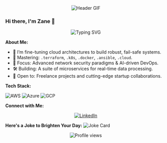 <div id="header" align="center">
  <img src="YOUR_ANIMATED_HEADER.gif" alt="Header GIF" />
</div>

### Hi there, I'm Zane 👋

<div align="center">
    <img src="https://readme-typing-svg.demolab.com?font=Jetbrains+mono&size=30&duration=5000&color=F7EB05&center=true&vCenter=true&width=435&lines=Machine+Learning;Cloud+Architecture+Enthusiast;Always+Learning+New+Tech" alt="Typing SVG"/>
</div>

**About Me:**
- 🔭 I’m fine-tuning cloud architectures to build robust, fail-safe systems.
- 🚀 Mastering: `.terraform`, `.k8s`, `.docker`, `.ansible`, `.cloud`.
- 🌱 Focus: Advanced network security paradigms & AI-driven DevOps.
- 🛠️ Building: A suite of microservices for real-time data processing.
- 📡 Open to: Freelance projects and cutting-edge startup collaborations.

**Tech Stack:**
<!-- Add icons for each technology -->
<p align="left">
  <!-- Cloud -->
  <img src="https://img.shields.io/badge/AWS-FF9900?style=for-the-badge&logo=amazonaws&logoColor=white" alt="AWS" />
  <img src="https://img.shields.io/badge/Azure-0089D6?style=for-the-badge&logo=microsoftazure&logoColor=white" alt="Azure"/>
  <img src="https://img.shields.io/badge/GCP-4285F4?style=for-the-badge&logo=googlecloud&logoColor=white" alt="GCP"/>
  
</p>

**Connect with Me:**
<div align="center">
  <!-- LinkedIn -->
  <a href="https://www.linkedin.com/in/zane-pearton">
    <img src="https://img.shields.io/badge/ZanePearton-0077B5?style=for-the-badge&logo=linkedin&logoColor=white" alt="LinkedIn"/>
  </a>
  <!-- ... other connections -->
</div>

**Here's a Joke to Brighten Your Day:**
![Joke Card](https://readme-jokes.vercel.app/api)

<div align="center">
  <img src="https://komarev.com/ghpvc/?username=ZanePearton&style=flat-square" alt="Profile views" />
</div>

<!-- Optional footer or additional sections -->